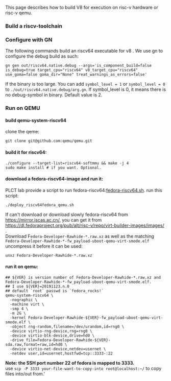This page describes how to build V8 for execution on risc-v hardware or risc-v qemu.

### Build a riscv-toolchain

### Configure with GN
  The following commands build an riscv64 executable for v8 . We use gn to configure the debug build as such: 
```
gn gen out/riscv64.native.debug --args='is_component_build=false is_debug=true target_cpu="riscv64" v8_target_cpu="riscv64" use_goma=false goma_dir="None" treat_warnings_as_errors=false'
```   
If the binary is too large. You can add `symbol_level = 1` or `symbol_level = 0` to `./out/riscv64.native.debug/arg.gn`. If symbol_level is 0, it means there is no debug-symbol in binary. Default value is 2.

### Run on QEMU
#### build qemu-system-riscv64
clone the qeme:
```
git clone git@github.com:qemu/qemu.git
```
#### build it for riscv64:
```
./configure --target-list=riscv64-softmmu && make -j 4
sudo make install # if you want. Optional. 
```
#### download a fedora-riscv64-image and run it:
PLCT lab provide a script to run fedora-riscv64:[fedora-riscv64.sh](https://github.com/isrc-cas/PLCT-Toolbox/blob/master/deploy_riscv64fedora_qemu.sh).
run this script:
```
./deploy_riscv64fedora_qemu.sh 
```

If can't download or download slowly fedora-riscv64 from https://mirror.iscas.ac.cn/, you can get it from https://dl.fedoraproject.org/pub/alt/risc-v/repo/virt-builder-images/images/ .  
Download F`edora-Developer-Rawhide-*.raw.xz` as well as the matching `Fedora-Developer-Rawhide-*-fw_payload-uboot-qemu-virt-smode.elf` 
uncompress it before it can be used:
```
unxz Fedora-Developer-Rawhide-*.raw.xz
```
#### run it on qemu:
```
## ${VER} is version number of Fedora-Developer-Rawhide-*.raw.xz and Fedora-Developer-Rawhide-*-fw_payload-uboot-qemu-virt-smode.elf.
## I use ${VER}=20191123.n.0
## default `root` passwd is `fedora_rocks!`
qemu-system-riscv64 \
  -nographic \
  -machine virt \
  -smp 4 \
  -m 2G \
  -kernel Fedora-Developer-Rawhide-${VER}-fw_payload-uboot-qemu-virt-smode.elf \
  -object rng-random,filename=/dev/urandom,id=rng0 \
  -device virtio-rng-device,rng=rng0 \
  -device virtio-blk-device,drive=hd0 \
  -drive file=Fedora-Developer-Rawhide-${VER}-sda.raw,format=raw,id=hd0 \
  -device virtio-net-device,netdev=usernet \
  -netdev user,id=usernet,hostfwd=tcp::3333-:22
```
**Note: the SSH port number 22 of fedora is mapped to 3333.**  
use `scp -P 3333 your-file-want-to-copy-into root@localhost:~/` to copy files into/out from.'

